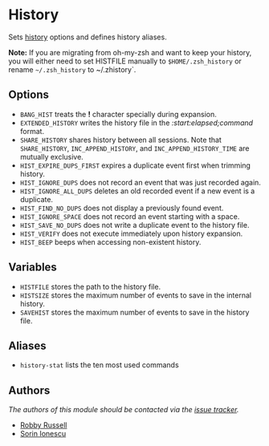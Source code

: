 History
=======

Sets [history][1] options and defines history aliases.

**Note:** If you are migrating from oh-my-zsh and want to keep your history, you
will either need to set HISTFILE manually to `$HOME/.zsh_history` or rename
`~/.zsh_history` to ~/.zhistory`.

Options
-------

  - `BANG_HIST` treats the **!** character specially during expansion.
  - `EXTENDED_HISTORY` writes the history file in the *:start:elapsed;command* format.
  - `SHARE_HISTORY` shares history between all sessions. Note that
    `SHARE_HISTORY`, `INC_APPEND_HISTORY`, and `INC_APPEND_HISTORY_TIME` are
    mutually exclusive.
  - `HIST_EXPIRE_DUPS_FIRST` expires a duplicate event first when trimming history.
  - `HIST_IGNORE_DUPS` does not record an event that was just recorded again.
  - `HIST_IGNORE_ALL_DUPS` deletes an old recorded event if a new event is a duplicate.
  - `HIST_FIND_NO_DUPS` does not display a previously found event.
  - `HIST_IGNORE_SPACE` does not record an event starting with a space.
  - `HIST_SAVE_NO_DUPS` does not write a duplicate event to the history file.
  - `HIST_VERIFY` does not execute immediately upon history expansion.
  - `HIST_BEEP` beeps when accessing non-existent history.

Variables
---------

  - `HISTFILE` stores the path to the history file.
  - `HISTSIZE` stores the maximum number of events to save in the internal history.
  - `SAVEHIST` stores the maximum number of events to save in the history file.

Aliases
-------

  - `history-stat` lists the ten most used commands

Authors
-------

*The authors of this module should be contacted via the [issue tracker][2].*

  - [Robby Russell](https://github.com/robbyrussell)
  - [Sorin Ionescu](https://github.com/sorin-ionescu)

[1]: http://zsh.sourceforge.net/Guide/zshguide02.html#l16
[2]: https://github.com/sorin-ionescu/prezto/issues
